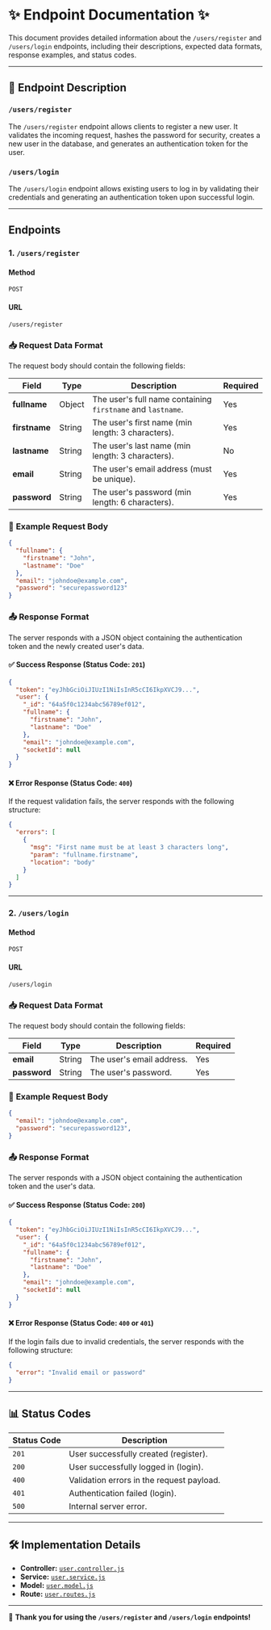 # ✨ **Endpoint Documentation** ✨

This document provides detailed information about the `/users/register` and `/users/login` endpoints, including their descriptions, expected data formats, response examples, and status codes.

---

## 🚀 **Endpoint Description**
### `/users/register`
The `/users/register` endpoint allows clients to register a new user. It validates the incoming request, hashes the password for security, creates a new user in the database, and generates an authentication token for the user.

### `/users/login`
The `/users/login` endpoint allows existing users to log in by validating their credentials and generating an authentication token upon successful login.

---

## Endpoints
### 1. `/users/register`

#### **Method**
`POST`

#### **URL**
`/users/register`

### 📥 **Request Data Format**
The request body should contain the following fields:

| Field       | Type     | Description                                       | Required |
|-------------|----------|---------------------------------------------------|----------|
| **fullname**    | Object   | The user's full name containing `firstname` and `lastname`. | Yes      |
| **firstname**   | String   | The user's first name (min length: 3 characters). | Yes      |
| **lastname**    | String   | The user's last name (min length: 3 characters).  | No       |
| **email**       | String   | The user's email address (must be unique).        | Yes      |
| **password**    | String   | The user's password (min length: 6 characters).   | Yes      |

### 📝 **Example Request Body**
```json
{
  "fullname": {
    "firstname": "John",
    "lastname": "Doe"
  },
  "email": "johndoe@example.com",
  "password": "securepassword123"
}
```

### 📤 **Response Format**
The server responds with a JSON object containing the authentication token and the newly created user's data.

#### ✅ **Success Response** (Status Code: `201`)
```json
{
  "token": "eyJhbGciOiJIUzI1NiIsInR5cCI6IkpXVCJ9...",
  "user": {
    "_id": "64a5f0c1234abc56789ef012",
    "fullname": {
      "firstname": "John",
      "lastname": "Doe"
    },
    "email": "johndoe@example.com",
    "socketId": null
  }
}
```

#### ❌ **Error Response** (Status Code: `400`)
If the request validation fails, the server responds with the following structure:
```json
{
  "errors": [
    {
      "msg": "First name must be at least 3 characters long",
      "param": "fullname.firstname",
      "location": "body"
    }
  ]
}
```

---

### 2. `/users/login`

#### **Method**
`POST`

#### **URL**
`/users/login`

### 📥 **Request Data Format**
The request body should contain the following fields:

| Field       | Type     | Description                             | Required |
|-------------|----------|-----------------------------------------|----------|
| **email**       | String   | The user's email address.                | Yes      |
| **password**    | String   | The user's password.                     | Yes      |

### 📝 **Example Request Body**
```json
{
  "email": "johndoe@example.com",
  "password": "securepassword123",
}
```

### 📤 **Response Format**
The server responds with a JSON object containing the authentication token and the user's data.

#### ✅ **Success Response** (Status Code: `200`)
```json
{
  "token": "eyJhbGciOiJIUzI1NiIsInR5cCI6IkpXVCJ9...",
  "user": {
    "_id": "64a5f0c1234abc56789ef012",
    "fullname": {
      "firstname": "John",
      "lastname": "Doe"
    },
    "email": "johndoe@example.com",
    "socketId": null
  }
}
```

#### ❌ **Error Response** (Status Code: `400` or `401`)
If the login fails due to invalid credentials, the server responds with the following structure:
```json
{
  "error": "Invalid email or password"
}
```

---

## 📊 **Status Codes**
| Status Code | Description                              |
|-------------|------------------------------------------|
| `201`       | User successfully created (register).    |
| `200`       | User successfully logged in (login).     |
| `400`       | Validation errors in the request payload.|
| `401`       | Authentication failed (login).           |
| `500`       | Internal server error.                   |

---

## 🛠 **Implementation Details**
- **Controller:** [`user.controller.js`](https://github.com/BikashOfficial/UBER/blob/main/Backend/controllers/user.controller.js)
- **Service:** [`user.service.js`](https://github.com/BikashOfficial/UBER/blob/main/Backend/services/user.service.js)
- **Model:** [`user.model.js`](https://github.com/BikashOfficial/UBER/blob/main/Backend/models/user.model.js)
- **Route:** [`user.routes.js`](https://github.com/BikashOfficial/UBER/blob/main/Backend/routes/user.routes.js)

---

🎉 **Thank you for using the `/users/register` and `/users/login` endpoints!**
